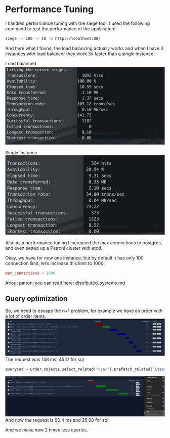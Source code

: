 # Performance Tuning

I handled performance tuning with the siege tool. I used the following command to test the performance of the application:

```bash
siege -c 100 -r 10 -b http://localhost:80/
```

And here what I found, the load balancing actually works and when I have 3 instances with load balancer they work 3x faster than a single instance.

Load balanced
![load_balanced_siege.png](load_balanced_siege.png)

Single instance
![single instance siege.png](single_instance_siege.png)

Also as a performance tuning I increased the max connections to postgres, and even setted up a Patroni cluster with etcd.

Okay, we have for now one instance, but by default it has only 100 connection limit, let’s increase this limit to 1000.

```conf
max_connections = 1000
```

About patroni you can read here:
[distributed_systems.md](distributed_systems.md)

## Query optimization
So, we need to escape the n+1 problem, for example we have an order with a lot of order items.
![before_query_opt.png](before_query_opt.png)
The request was 148 ms, 45.17 for sql

```python
queryset = Order.objects.select_related("user").prefetch_related("items", "payments")
```
![after_query_optimization.png](after_query_optimization.png)
And now the request is 90.4 ms and 25.98 for sql.

And we make now 2 times less queries.